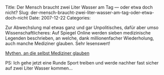 Title: Der Mensch braucht zwei Liter Wasser am Tag — oder etwa doch nicht?
Slug: der-mensch-braucht-zwei-liter-wasser-am-tag-oder-etwa-doch-nicht
Date: 2007-12-22
Categories:

Zur Abwechslung mal etwas ganz und gar Unpolitisches, dafür aber umso Wissenschaftlicheres: Auf Spiegel Online werden sieben medizinische Legenden beschrieben, an welche, dank millionenfacher Wiederholung, auch manche Mediziner glauben. Sehr lesenswert!

[Mythen, an die selbst Mediziner glauben](http://www.spiegel.de/wissenschaft/mensch/0,1518,525056,00.html)

PS: Ich gehe jetzt eine Runde Sport treiben und werde nachher fast sicher auf zwei Liter Wasser kommen...
